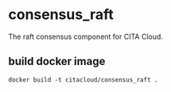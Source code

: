 # consensus_raft
The raft consensus component for CITA Cloud.
## build docker image
```
docker build -t citacloud/consensus_raft .
```
